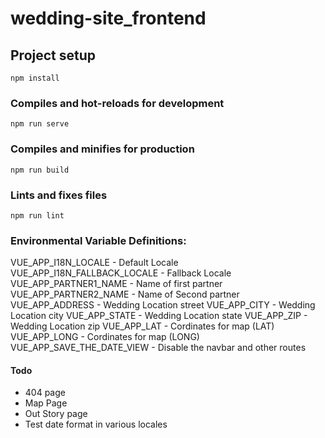 # wedding-site_frontend

## Project setup
```
npm install
```

### Compiles and hot-reloads for development
```
npm run serve
```

### Compiles and minifies for production
```
npm run build
```

### Lints and fixes files
```
npm run lint
```

### Environmental Variable Definitions:

VUE_APP_I18N_LOCALE - Default Locale
VUE_APP_I18N_FALLBACK_LOCALE - Fallback Locale
VUE_APP_PARTNER1_NAME - Name of first partner
VUE_APP_PARTNER2_NAME - Name of Second partner
VUE_APP_ADDRESS - Wedding Location street
VUE_APP_CITY - Wedding Location city
VUE_APP_STATE - Wedding Location state
VUE_APP_ZIP - Wedding Location zip
VUE_APP_LAT - Cordinates for map (LAT)
VUE_APP_LONG - Cordinates for map (LONG)
VUE_APP_SAVE_THE_DATE_VIEW - Disable the navbar and other routes

#### Todo
- 404 page
- Map Page
- Out Story page
- Test date format in various locales